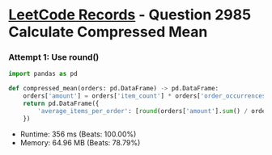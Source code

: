 # [LeetCode Records](../../README.md) - Question 2985 Calculate Compressed Mean

### Attempt 1: Use round()
```py
import pandas as pd

def compressed_mean(orders: pd.DataFrame) -> pd.DataFrame:
    orders['amount'] = orders['item_count'] * orders['order_occurrences']
    return pd.DataFrame({
        'average_items_per_order': [round(orders['amount'].sum() / orders['order_occurrences'].sum(), 2)]
    })
```
- Runtime: 356 ms (Beats: 100.00%)
- Memory: 64.96 MB (Beats: 78.79%)

<br>
